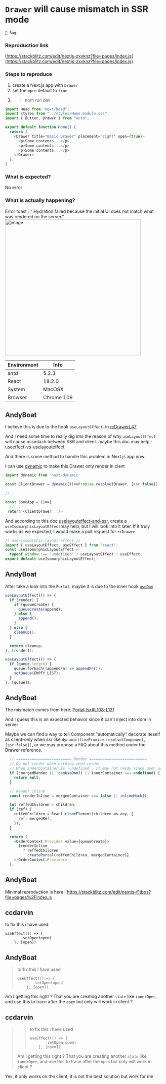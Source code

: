 # `Drawer` will cause mismatch in SSR mode

`🐛 Bug`

### Reproduction link

[https://stackblitz.com/edit/nextjs-zxvknz?file=pages/index.js](https://stackblitz.com/edit/nextjs-zxvknz?file=pages/index.js)

### Steps to reproduce

1. create a Next.js app with `Drawer`
2. set the `open` default to `true`
3. > npm run dev

```js
import Head from "next/head";
import styles from "../styles/Home.module.css";
import { Button, Drawer } from "antd";

export default function Home() {
  return (
    <Drawer title="Basic Drawer" placement="right" open={true}>
      <p>Some contents...</p>
      <p>Some contents...</p>
      <p>Some contents...</p>
    </Drawer>
  );
}
```

### What is expected?

No error

### What is actually happening?

Error toast : " Hydration failed because the initial UI does not match what was rendered on the server."
<img width="439" alt="image" src="https://user-images.githubusercontent.com/8624194/222209935-a80e3f8d-5a74-4e1e-b6cc-234fe9fbcc25.png">

| Environment | Info       |
| ----------- | ---------- |
| antd        | 5.2.3      |
| React       | 18.2.0     |
| System      | MacOSX     |
| Browser     | Chrome 109 |

<!-- generated by ant-design-issue-helper. DO NOT REMOVE -->

## AndyBoat

I believe this is due to the hook `useLayoutEffect`. in [rcDrawerL47](https://github.com/react-component/drawer/blob/94a9e58d547f34473bc4f2e631d1d28ba72d04c0/src/Drawer.tsx#L47)

And I need some time to really dig into the reason of why `useLayoutEffect` will cause mismtach between SSR and client. maybe this doc may help : [useeffect-vs-uselayouteffect](https://kentcdodds.com/blog/useeffect-vs-uselayouteffect)

And there is some method to handle this problem in Next.js app now:

I can use [dynamic](https://nextjs.org/docs/advanced-features/dynamic-import) to make this Drawer only render in clent

```js
import dynamic from 'next/dynamic'

const ClientDrawer = dynamic(()=>Promise.resolve(Drawer, {ssr:false})

//...

const SomeApp = ()=>{
  //...
 return <ClientDrawer   />
```

And according to this doc [uselayouteffect-and-ssr](https://medium.com/@alexandereardon/uselayouteffect-and-ssr-192986cdcf7a), create a `useIsomorphicLayoutEffect`may help, but I will look into it later.
If it truly works as we expected, I would make a pull request for `rcDrawer`

```js
// use-isomorphic-layout-effect.js
import { useLayoutEffect, useEffect } from "react";
const useIsomorphicLayoutEffect =
  typeof window !== "undefined" ? useLayoutEffect : useEffect;
export default useIsomorphicLayoutEffect;
```

## AndyBoat

After take a look into the `Portal`, maybe it is due to the inner hook [`useDom` ](https://github.com/react-component/portal/blob/555b158c49a649927807bd7f9b80ac80d2742bad/src/useDom.tsx#L63-L82)

```js
useLayoutEffect(() => {
  if (render) {
    if (queueCreate) {
      queueCreate(append);
    } else {
      append();
    }
  } else {
    cleanup();
  }

  return cleanup;
}, [render]);

useLayoutEffect(() => {
  if (queue.length) {
    queue.forEach((appendFn) => appendFn());
    setQueue(EMPTY_LIST);
  }
}, [queue]);
```

## AndyBoat

The mismatch comes from here: [Portal.tsx#L108-L131](https://github.com/react-component/portal/blob/555b158c49a649927807bd7f9b80ac80d2742bad/src/Portal.tsx#L108-L131)

And I guess this is an expected behavior since it can't inject into dom in server

Maybe we can find a way to tell Component "automatically" decorate iteself as client-only when ssr like `dynamic(()=>Promise.resolve(Component, {ssr:false})`, or we may propose a FAQ about this method under the Drawer reference.

```js
  // ========================= Render ==========================
  // Do not render when nothing need render
  // When innerContainer is `undefined`, it may not ready since user use ref in the same render
  if (!mergedRender || !canUseDom() || innerContainer === undefined) {
    return null;
  }

  // Render inline
  const renderInline = mergedContainer === false || inlineMock();

  let reffedChildren = children;
  if (ref) {
    reffedChildren = React.cloneElement(children as any, {
      ref: mergedRef,
    });
  }

  return (
    <OrderContext.Provider value={queueCreate}>
      {renderInline
        ? reffedChildren
        : createPortal(reffedChildren, mergedContainer)}
    </OrderContext.Provider>
  );
```

## AndyBoat

Minimal reproduction is here : https://stackblitz.com/edit/nextjs-f1tbos?file=pages%2Findex.js

## ccdarvin

to fix this i have used

```
useEffect(() => {
        setOpen(open)
    }, [open])
```

## AndyBoat

> to fix this i have used
>
> ```
> useEffect(() => {
>         setOpen(open)
>     }, [open])
> ```

Am I getting this right ? That you are creating another `state` like `innerOpen`, and use this to trace after the `open` but only will work in client ?

## ccdarvin

> > to fix this i have used
> >
> > ```
> > useEffect(() => {
> >         setOpen(open)
> >     }, [open])
> > ```
>
> Am I getting this right ? That you are creating another `state` like `innerOpen`, and use this to trace after the `open` but only will work in client ?

Yes, it only works on the client, it is not the best solution but work for me
